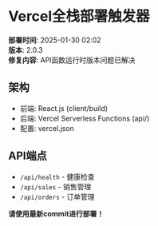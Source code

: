 # Vercel全栈部署触发器

**部署时间**: 2025-01-30 02:02  
**版本**: 2.0.3  
**修复内容**: API函数运行时版本问题已解决  

## 架构
- 前端: React.js (client/build)
- 后端: Vercel Serverless Functions (api/)
- 配置: vercel.json

## API端点
- `/api/health` - 健康检查
- `/api/sales` - 销售管理  
- `/api/orders` - 订单管理

**请使用最新commit进行部署！** 